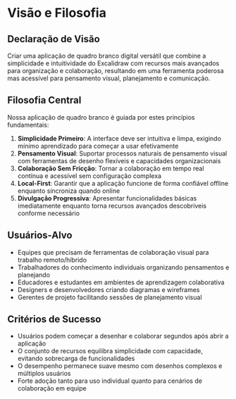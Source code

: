 # Visão e Filosofia

## Declaração de Visão

Criar uma aplicação de quadro branco digital versátil que combine a simplicidade e intuitividade do Excalidraw com recursos mais avançados para organização e colaboração, resultando em uma ferramenta poderosa mas acessível para pensamento visual, planejamento e comunicação.

## Filosofia Central

Nossa aplicação de quadro branco é guiada por estes princípios fundamentais:

1. **Simplicidade Primeiro**: A interface deve ser intuitiva e limpa, exigindo mínimo aprendizado para começar a usar efetivamente
2. **Pensamento Visual**: Suportar processos naturais de pensamento visual com ferramentas de desenho flexíveis e capacidades organizacionais
3. **Colaboração Sem Fricção**: Tornar a colaboração em tempo real contínua e acessível sem configuração complexa
4. **Local-First**: Garantir que a aplicação funcione de forma confiável offline enquanto sincroniza quando online
5. **Divulgação Progressiva**: Apresentar funcionalidades básicas imediatamente enquanto torna recursos avançados descobríveis conforme necessário

## Usuários-Alvo

- Equipes que precisam de ferramentas de colaboração visual para trabalho remoto/híbrido
- Trabalhadores do conhecimento individuais organizando pensamentos e planejando
- Educadores e estudantes em ambientes de aprendizagem colaborativa
- Designers e desenvolvedores criando diagramas e wireframes
- Gerentes de projeto facilitando sessões de planejamento visual

## Critérios de Sucesso

- Usuários podem começar a desenhar e colaborar segundos após abrir a aplicação
- O conjunto de recursos equilibra simplicidade com capacidade, evitando sobrecarga de funcionalidades
- O desempenho permanece suave mesmo com desenhos complexos e múltiplos usuários
- Forte adoção tanto para uso individual quanto para cenários de colaboração em equipe